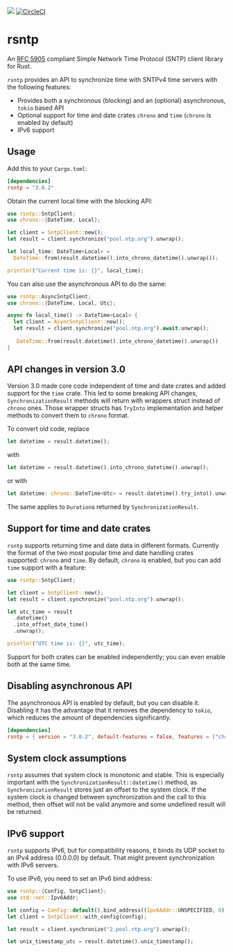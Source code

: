[![](https://img.shields.io/crates/v/rsntp)](https://crates.io/crates/rsntp)
[![CircleCI](https://dl.circleci.com/status-badge/img/gh/dobaksz/rsntp/tree/master.svg?style=shield)](https://dl.circleci.com/status-badge/redirect/gh/dobaksz/rsntp/tree/master)

# rsntp

An [RFC 5905](https://www.rfc-editor.org/rfc/rfc5905.txt) compliant Simple Network Time Protocol (SNTP) client
library for Rust.

`rsntp` provides an API to synchronize time with SNTPv4 time servers with the following features:
* Provides both a synchronous (blocking) and an (optional) asynchronous, `tokio` based API
* Optional support for time and date crates `chrono` and `time` (`chrono` is enabled by
  default)
* IPv6 support

## Usage

Add this to your `Cargo.toml`:

```toml
[dependencies]
rsntp = "3.0.2"
```

Obtain the current local time with the blocking API:

```rust
use rsntp::SntpClient;
use chrono::{DateTime, Local};

let client = SntpClient::new();
let result = client.synchronize("pool.ntp.org").unwrap();

let local_time: DateTime<Local> =
  DateTime::from(result.datetime().into_chrono_datetime().unwrap());

println!("Current time is: {}", local_time);
```

You can also use the asynchronous API to do the same:

```rust
use rsntp::AsyncSntpClient;
use chrono::{DateTime, Local, Utc};

async fn local_time() -> DateTime<Local> {
  let client = AsyncSntpClient::new();
  let result = client.synchronize("pool.ntp.org").await.unwrap();
   
   DateTime::from(result.datetime().into_chrono_datetime().unwrap())
}
```

## API changes in version 3.0

Version 3.0 made core code independent of time and date crates and added support for the `time` crate.
This led to some breaking API changes, `SynchronizationResult` methods will return with wrappers
struct instead of `chrono` ones. Those wrapper structs has `TryInto` implementation and helper
methods to convert them to `chrono` format.

To convert old code, replace
```rust
let datetime = result.datetime();
```
with
```rust
let datetime = result.datetime().into_chrono_datetime().unwrap();
```
or with
```rust
let datetime: chrono::DateTime<Utc> = result.datetime().try_into().unwrap();
```

The same applies to `Duration`s returned by `SynchronizationResult`.

## Support for time and date crates

`rsntp` supports returning time and date data in different formats. Currently the format of
the two most popular time and date handling crates supported: `chrono` and `time`.
By default, `chrono` is enabled, but you can add `time` support with a feature:

```rust
use rsntp::SntpClient;

let client = SntpClient::new();
let result = client.synchronize("pool.ntp.org").unwrap();

let utc_time = result
  .datetime()
  .into_offset_date_time()
  .unwrap();

println!("UTC time is: {}", utc_time);
```

Support for both crates can be enabled independently; you can even enable both
at the same time.

## Disabling asynchronous API

The asynchronous API is enabled by default, but you can disable it. Disabling it 
has the advantage that it removes the dependency to `tokio`, which reduces 
the amount of dependencies significantly.

```toml
[dependencies]
rsntp = { version = "3.0.2", default-features = false, features = ["chrono"] }
```

## System clock assumptions

`rsntp` assumes that system clock is monotonic and stable. This is especially important
with the `SynchronizationResult::datetime()` method, as `SynchronizationResult` stores just
an offset to the system clock. If the system clock is changed between synchronization
and the call to this method, then offset will not be valid anymore and some undefined result
will be returned.

## IPv6 support

`rsntp` supports IPv6, but for compatibility reasons, it binds its UDP socket to an
IPv4 address (0.0.0.0) by default. That might prevent synchronization with IPv6 servers.

To use IPv6, you need to set an IPv6 bind address:

```rust
use rsntp::{Config, SntpClient};
use std::net::Ipv6Addr;

let config = Config::default().bind_address((Ipv6Addr::UNSPECIFIED, 0).into());
let client = SntpClient::with_config(config);

let result = client.synchronize("2.pool.ntp.org").unwrap();

let unix_timestamp_utc = result.datetime().unix_timestamp();
```
